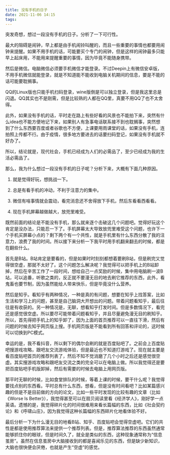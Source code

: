 ```yaml
---
title: 没有手机的日子
date: 2021-11-06 14:15
tags:
---
```


突发奇想，想过一段没有手机的日子。分析了一下可行性。

最大的阻碍是闹钟，早上都是由手机闹铃叫醒的，而且一些重要的事情也都要用闹钟来提醒。如果不用手机的话，可能要买个专门的闹钟，但是这样的闹钟最多只能早上起床用，不能用来提醒重要的事情，因为毕竟不能随身携带。

然后是微信。电脑微信必须要手机微信才能登录。不过Deepin上有微信安卓版，不用手机微信就能登录，就是不知道能不能收到电脑关机期间的信息，要是不能的话可能要耽搁事。

QQ的Linux版也只能手机扫码登录，wine版倒是可以独立登录，但是我这里总是闪退。QQ其实也不是刚需，但是比较熟的人都在QQ里，真要不用QQ了也不太舍得。

此外，如果没有手机的话，平时走在路上有些好看的风景也不能拍下来，突然有什么idea也不能方便地记下来，如果别人有急事电话联系接不到也耽搁事，突然想到了什么东西要百度或者谷歌也不方便，上课要用雨课堂的话，如果没有手机，连拍照上传都不行。由于疫情，很多地方要进去的话要扫码登记，如果没有手机就不好办了。

所以，结论就是，现代社会，手机已经成为人们的必需品了，至少已经成为我的生活必需品了。

那么，我为什么想过一段没有手机的日子呢？分析下来，大概有下面几种原因。

1. 就是觉得好玩，想挑战一下。

2. 总是有看手机的冲动，不利于注意力的集中。

3. 微信有啥事情就会震动，看完消息还不舍得放下手机，然后东看看西看看。

4. 现在手机屏幕越做越大，放兜里难受。

既然前面的结论是不能没有手机，那么就来逐个击破这几个问题吧。觉得好玩这个肯定是没办法，只能忍一下了。手机屏幕太大导致放兜里难受这个问题，也许下一个手机买屏幕小点的？剩下两个有一个共性，就是手机里有什么东西分散了我的注意力，浪费了我的时间。所以接下来分析一下我平时用手机翻来翻去的时候，都是在翻些什么。

首先是B站。B站肯定是要看的，但是如果时时刻刻都想着要刷B站，但是刷完又觉得很空虚，那就不太好了。这个问题怎么解决呢？我觉得可以把手机上的B站卸掉，然后在辛苦工作了一段时间，想给自己一点奖励的时候，集中用电脑刷一波B站，可以追番，听歌之类的，反正就不要漫无目的地去刷它推荐的东西，此外，看鬼畜也要节制，因为虽然能给人带来快乐，但是毕竟没什么营养。

然后是知乎。看知乎有两种情况，一种是真的有问题，想要在知乎上找答案，比如生活和学习上的问题，甚至是自己脑洞大开想出的问题。带着问题看知乎，最后往往是有收获的。另一种情况是，无聊，想看知乎打发时间。但是多数情况下，看完还是感觉很空虚。所以要尽可能带着问题看知乎，并且尽量避免漫无目的刷知乎。所以，首先得把手机上的知乎卸了，因为上面的首页推荐可以一直往下滑，然后有问题的时候去知乎网页版上搜。手机网页版是不能看到所有回答和评论的，这时候可以切换到PC模式。

幸运的是，我不看抖音，所以剩下的偶尔会刷的就是百度贴吧了。之前会上百度贴吧搜游戏攻略，跟吧友交流游戏体验，但是最近也不知道打游戏了。现在就主要是看百度贴吧首页的推荐列表了，然后不知不觉消磨了几个小时之后还是感觉很空虚。其实搜游戏攻略和跟吧友交流之类的完全可以在电脑上做。所以我觉得还是要把百度贴吧手机版卸掉，然后有需要的时候去电脑上用网页版。

那平时无聊的时候，比如食堂排队的时候，等着上课的时候，要干什么呢？我觉得要找点别的东西看。平时总有什么东西，想看，但是没有时间看吧？比如某篇感兴趣的但是不是目前做的方向的论文，比如一些平时发现的比较有趣的文章（比如《Worse Is Better》），我觉得甚至可以在扇贝阅读里看《经济学人》，刚好学一点英语。遗憾的是，我觉得碎片化的时间很难用来看长篇幅的东西，比如《社会契约论》和《呼啸山庄》，因为我觉得这种长篇幅的东西碎片化地看体验不好。

最后分析一下为什么漫无目的地看B站、知乎、百度贴吧会觉得空虚吧。它们的共性是都是使用推荐算法来提供一个推荐列表。但是，推荐算法推荐的东西虽然通常能够抓住你的眼球，但是时间久了，就全是类似的东西，这种现象通常称为“信息茧房”。虽然在信息茧房中大脑接收到的都是喜闻乐见的东西，但是缺少新知识，大脑也很快便会厌倦，也就是产生“空虚”的感觉。
